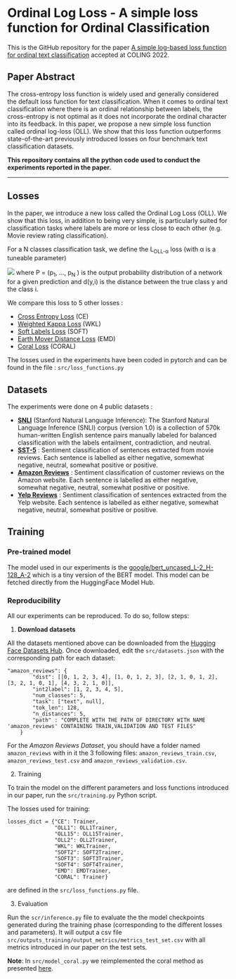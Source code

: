 # Ordinal Log Loss - A simple loss function for Ordinal Classification

This is the GitHub repository for the paper [A simple log-based loss function for ordinal text classification](https://aclanthology.org/2022.coling-1.407/) accepted at COLING 2022.

## Paper Abstract
The cross-entropy loss function is widely used and generally considered the default loss function for text classification. When it comes to ordinal text classification where there is an ordinal relationship between labels, the cross-entropy is not optimal as it does not incorporate the ordinal character into its feedback. In this paper, we propose a new simple loss function called ordinal log-loss (OLL). We show that this loss function outperforms state-of-the-art previously introduced losses on four benchmark text classification datasets. 


**This repository contains all the python code used to conduct the experiments reported in the paper.**

---
## Losses

In the paper, we introduce a new loss called the Ordinal Log Loss (OLL). We show that this loss, in addition to being very simple, is particularly suited for classification tasks where labels are more or less close to each other (e.g. Movie review rating classification). 

For a N classes classification task, we define the L<sub>OLL-&alpha;</sub> loss (with &alpha; is a tuneable parameter)

<img src="https://render.githubusercontent.com/render/math?math=\Large\color{grey}\textbf{\mathcal{L}_{OLL-\alpha}(P,y) = -\sum_{i=1}^{N}\log(1-p_i) d(y,i)^\alpha}">
where P = (p<sub>1</sub>, ..., p<sub>N</sub> ) is the output probability distribution of a network for a given prediction and d(y,i) is the distance between the true class y and the class i.

We compare this loss to 5 other losses :
* [Cross Entropy Loss](https://pytorch.org/docs/stable/generated/torch.nn.CrossEntropyLoss.html) (CE)
* [Weighted Kappa Loss](https://www.sciencedirect.com/science/article/abs/pii/S0167865517301666?via%3Dihub) (WKL)
* [Soft Labels Loss](https://openaccess.thecvf.com/content_CVPR_2019/html/Diaz_Soft_Labels_for_Ordinal_Regression_CVPR_2019_paper.html) (SOFT)
* [Earth Mover Distance Loss](https://arxiv.org/abs/1611.05916) (EMD)
* [Coral Loss](https://github.com/Raschka-research-group/coral-cnn) (CORAL)

The losses used in the experiments have been coded in pytorch and can be found in the file : `src/loss_functions.py`

## Datasets 

The experiments were done on 4 public datasets : 
* **[SNLI](https://nlp.stanford.edu/projects/snli/)** (Stanford Natural Language Inference): The Stanford Natural Language Inference (SNLI) corpus (version 1.0) is a collection of 570k human-written English sentence pairs manually labeled for balanced classification with the labels entailment, contradiction, and neutral. 
* **[SST-5](https://nlp.stanford.edu/sentiment/)** : Sentiment classification of sentences extracted from movie reviews. Each sentence is labelled as either negative, somewhat negative, neutral, somewhat positive or positive.
* **[Amazon Reviews](https://registry.opendata.aws/amazon-reviews-ml/)** : Sentiment classification of customer reviews on the Amazon website. Each sentence is labelled as either negative, somewhat negative, neutral, somewhat positive or positive.
* **[Yelp Reviews](https://www.yelp.com/dataset)** : Sentiment classification of sentences extracted from the Yelp website. Each sentence is labelled as either negative, somewhat negative, neutral, somewhat positive or positive.


## Training

### Pre-trained model
The model used in our experiments is the [google/bert_uncased_L-2_H-128_A-2](https://huggingface.co/google/bert_uncased_L-2_H-128_A-2) which is a tiny version of the BERT model. This model can be fetched directly from the HuggingFace Model Hub.

### Reproducibility
All our experiments can be reproduced. To do so, follow steps:

1. **Download datasets**

All the datasets mentioned above can be downloaded from the [Hugging Face Datasets Hub](https://huggingface.co/datasets). 
Once downloaded, edit the `src/datasets.json` with the corresponding path for each dataset:
```
"amazon_reviews": {
        "dist": [[0, 1, 2, 3, 4], [1, 0, 1, 2, 3], [2, 1, 0, 1, 2], [3, 2, 1, 0, 1], [4, 3, 2, 1, 0]], 
        "int2label": [1, 2, 3, 4, 5], 
        "num_classes": 5, 
        "task": ["text", null], 
        "tok_len": 128,
        "n_distances": 5,
        "path" : "COMPLETE WITH THE PATH OF DIRECTORY WITH NAME 'amazon_reviews' CONTAINING TRAIN,VALIDATION AND TEST FILES"
    }
```
For the *Amazon Reviews Dataset*, you should have a folder named `amazon_reviews` with in it the 3 following files: `amazon_reviews_train.csv`, `amazon_reviews_test.csv` and `amazon_reviews_validation.csv`.

2. Training

To train the model on the different parameters and loss functions introduced in our paper, run the `src/training.py` Python script. 

The losses used for training: 
```
losses_dict = {"CE": Trainer,
               "OLL1": OLL1Trainer,
               "OLL15": OLL15Trainer,
               "OLL2": OLL2Trainer,
               "WKL": WKLTrainer,
               "SOFT2": SOFT2Trainer,
               "SOFT3": SOFT3Trainer,
               "SOFT4": SOFT4Trainer,
               "EMD": EMDTrainer,
               "CORAL": Trainer}
```
are defined in the `src/loss_functions.py` file. 

3. Evaluation

Run the `scr/inference.py` file to evaluate the the model checkpoints generated during the training phase (corresponding to the different losses and parameters). It will output a csv file `src/outputs_training/output_metrics/metrics_test_set.csv` with all metrics introduced in our paper on the test sets. 

**Note**: In `src/model_coral.py` we reimplemented the coral method as presented [here](https://github.com/Raschka-research-group/coral-cnn). 


